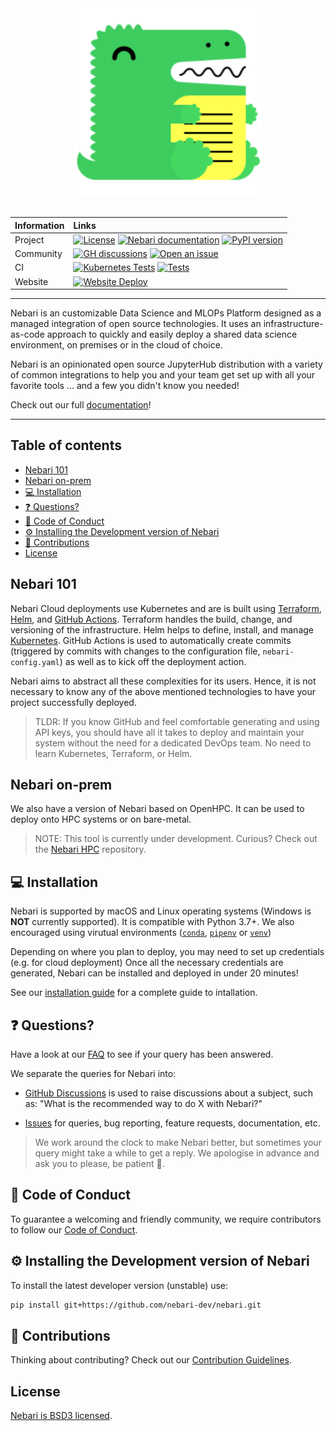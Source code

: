 <div align="center">
 <img alt="Nebari logo on white background" src="./docs/static/img/docusaurus.png" width="300" />
</div>
<br>

| Information | Links |
| :---------- | :-----|
|   Project   | [![License](https://img.shields.io/badge/License-BSD%203--Clause-gray.svg?colorA=2D2A56&colorB=5936D9&style=flat.svg)](https://opensource.org/licenses/BSD-3-Clause) [![Nebari documentation](https://img.shields.io/badge/%F0%9F%93%96%20Read-the%20docs-gray.svg?colorA=2D2A56&colorB=5936D9&style=flat.svg)](https://nebari-docs.netlify.app/) [![PyPI version](https://badge.fury.io/py/qhub.svg)](https://badge.fury.io/py/qhub) |
|  Community  | [![GH discussions](https://img.shields.io/badge/%F0%9F%92%AC%20-Participate%20in%20discussions-gray.svg?colorA=2D2A56&colorB=5936D9&style=flat.svg)](https://github.com/nebari-dev/nebari/discussions) [![Open an issue](https://img.shields.io/badge/%F0%9F%93%9D%20Open-an%20issue-gray.svg?colorA=2D2A56&colorB=5936D9&style=flat.svg)](https://github.com/nebari-dev/nebari/issues/new/choose) |
|     CI      | [![Kubernetes Tests](https://github.com/Quansight/qhub/actions/workflows/kubernetes_test.yaml/badge.svg)](https://github.com/Quansight/qhub/actions/workflows/kubernetes_test.yaml) [![Tests](https://github.com/Quansight/qhub/actions/workflows/test.yaml/badge.svg)](https://github.com/Quansight/qhub/actions/workflows/test.yaml) |
| Website | [![Website Deploy](https://github.com/nebari-dev/nebari/actions/workflows/deploy.yml/badge.svg)](https://github.com/nebari-dev/nebari/actions/workflows/deploy.yml) 

---

Nebari is an customizable Data Science and MLOPs Platform designed as a managed integration of open source technologies. It uses an infrastructure-as-code approach to quickly and easily deploy a shared data science environment, on premises or in the cloud of choice. 

Nebari is an opinionated open source JupyterHub distribution with a variety of common integrations to help you and your team get set up with all your favorite tools ...  and a few you didn't know you needed! 

Check out our full [documentation](https://nebari-docs.netlify.app/)!

---

## Table of contents

- [Nebari 101](#nebari-101)
- [Nebari on-prem](#nebari-on-prem)
  <!-- - [:cloud: Cloud Providers](#cloud-cloud-providers) -->
- [:computer: Installation](#computer-installation)
- [:question: Questions?](#question-questions)
- [:book: Code of Conduct](#book-code-of-conduct)
- [:gear: Installing the Development version of Nebari](#gear-installing-the-development-version-of-nebari)
- [:raised_hands: Contributions](#raised_hands-contributions)
- [License](#license)

## Nebari 101

Nebari Cloud deployments use Kubernetes and are is built using [Terraform](https://www.terraform.io/), [Helm](https://helm.sh/), and
[GitHub Actions](https://docs.github.com/en/free-pro-team@latest/actions). Terraform handles the build, change, and versioning of the infrastructure. Helm helps to define, install,
and manage [Kubernetes](https://kubernetes.io/ "Automated container deployment, scaling, and management"). GitHub Actions is used to automatically create commits (triggered by commits with changes to the 
configuration file, `nebari-config.yaml`) as well as to kick off the deployment action.

Nebari aims to abstract all these complexities for its users. Hence, it is not necessary to know any of the above mentioned technologies to have your project successfully deployed.

> TLDR: If you know GitHub and feel comfortable generating and using API keys, you should have all it takes to deploy and maintain your system without the need for a dedicated
> DevOps team. No need to learn Kubernetes, Terraform, or Helm.

## Nebari on-prem

We also have a version of Nebari based on OpenHPC. It can be used to deploy onto HPC systems or on bare-metal. 

> NOTE: This tool is currently under development. Curious? Check out the [Nebari HPC](https://github.com/Quansight/qhub-hpc) repository.

## :computer: Installation

Nebari is supported by macOS and Linux operating systems (Windows is **NOT** currently supported). It is compatible with Python 3.7+. We also encouraged using virutual environments ([`conda`](https://docs.conda.io/en/latest/), [`pipenv`](https://github.com/pypa/pipenv) or
  [`venv`](https://docs.python.org/3/library/venv.html))

Depending on where you plan to deploy, you may need to set up credentials (e.g. for cloud deployment) Once all the necessary credentials are generated, Nebari can be installed and 
deployed in under 20 minutes! 

See our [installation guide]() for a complete guide to intallation. 


## :question: Questions?

Have a look at our [FAQ](docs/source/user_guide/faq.md) to see if your query has been answered.

We separate the queries for Nebari into:

- [GitHub Discussions](https://github.com/nebari-dev/nebari/discussions) is used to raise discussions about a subject, such as: "What is the recommended way to do X with Nebari?"

- [Issues](https://github.com/nebari-dev/nebari/issues/new/choose) for queries, bug reporting, feature requests, documentation, etc.

> We work around the clock to make Nebari better, but sometimes your query might take a while to get a reply. We apologise in advance and ask you to please, be patient :pray:.

## :book: Code of Conduct

To guarantee a welcoming and friendly community, we require contributors to follow our [Code of Conduct](https://github.com/Quansight/.github/blob/master/CODE_OF_CONDUCT.md).

## :gear: Installing the Development version of Nebari

To install the latest developer version (unstable) use:

```bash
pip install git+https://github.com/nebari-dev/nebari.git
```

## :raised_hands: Contributions

Thinking about contributing? Check out our [Contribution Guidelines](https://github.com/nebari-dev/nebari/blob/main/CONTRIBUTING.md).

## License

[Nebari is BSD3 licensed](LICENSE).
